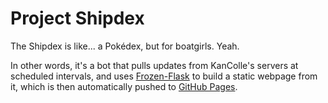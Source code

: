 Project Shipdex
===============

The Shipdex is like... a Pokédex, but for boatgirls. Yeah.

In other words, it's a bot that pulls updates from KanColle's servers at scheduled intervals, and uses [Frozen-Flask](https://pythonhosted.org/Frozen-Flask/) to build a static webpage from it, which is then automatically pushed to [GitHub Pages](https://pages.github.com/).
